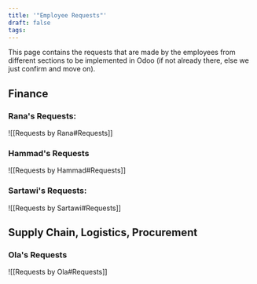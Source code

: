```yaml
---
title: '"Employee Requests"'
draft: false
tags:
---
```

This page contains the requests that are made by the employees from different sections to be implemented in Odoo (if not already there, else we just confirm and move on).

## Finance

### Rana's Requests:

![[Requests by Rana#Requests]]

### Hammad's Requests

![[Requests by Hammad#Requests]]

### Sartawi's Requests:

![[Requests by Sartawi#Requests]]
## Supply Chain, Logistics, Procurement

### Ola's Requests

![[Requests by Ola#Requests]]
